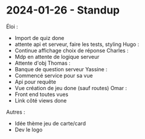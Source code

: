 # 2024-01-26 - Standup
Éloi : 
- Import de quiz done
- attente api et serveur, faire les tests, styling
Hugo : 
- Continue affichage choix de réponse
Charles : 
- Mdp en attente de logique serveur
- Attente d'obj
Thomas : 
- Banque de question serveur
Yassine : 
- Commencé service pour sa vue
- Api pour requête
- Vue création de jeu done (sauf routes)
Omar :
- Front end toutes vues
- Link côté views done

Autres : 
- Idée thème jeu de carte/card
- Dev le logo